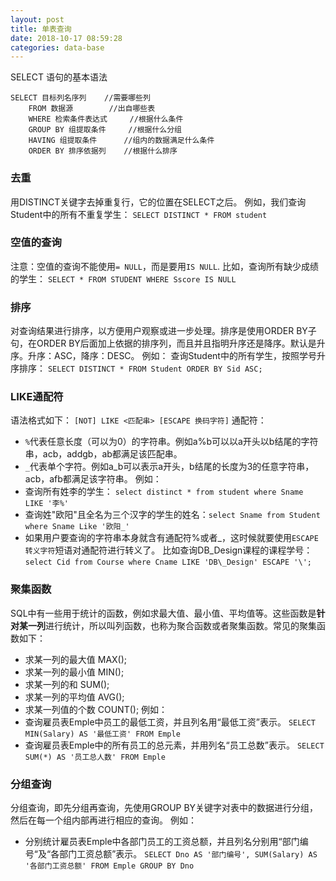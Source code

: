 ```yaml
---
layout: post
title: 单表查询
date: 2018-10-17 08:59:28
categories: data-base
---
```

SELECT 语句的基本语法
```
SELECT 目标列名序列    //需要哪些列
	FROM 数据源		//出自哪些表
	WHERE 检索条件表达式     //根据什么条件
	GROUP BY 组提取条件     //根据什么分组
	HAVING 组提取条件      //组内的数据满足什么条件
	ORDER BY 排序依据列	  //根据什么排序
```
<!-- more -->

### 去重
用DISTINCT关键字去掉重复行，它的位置在SELECT之后。
例如，我们查询Student中的所有不重复学生：
`SELECT DISTINCT * FROM student`

### 空值的查询
注意：空值的查询不能使用`= NULL`，而是要用`IS NULL`.
比如，查询所有缺少成绩的学生：
`SELECT * FROM STUDENT WHERE Sscore IS NULL`

### 排序
对查询结果进行排序，以方便用户观察或进一步处理。排序是使用ORDER BY子句，在ORDER BY后面加上依据的排序列，而且并且指明升序还是降序。默认是升序。升序：ASC，降序：DESC。
例如：
查询Student中的所有学生，按照学号升序排序：
`SELECT DISTINCT * FROM Student ORDER BY Sid ASC;`

### LIKE通配符
语法格式如下：
`[NOT] LIKE <匹配串> [ESCAPE 换码字符]`
通配符：
- `%`代表任意长度（可以为0）的字符串。例如a%b可以以a开头以b结尾的字符串，acb，addgb，ab都满足该匹配串。
- `_`代表单个字符。例如a_b可以表示a开头，b结尾的长度为3的任意字符串，acb，afb都满足该字符串。
例如：
- 查询所有姓李的学生：
`select distinct * from student where Sname LIKE '李%'`
- 查询姓"欧阳"且全名为三个汉字的学生的姓名：`select Sname from Student where Sname Like '欧阳_'`
- 如果用户要查询的字符串本身就含有通配符%或者_，这时候就要使用`ESCAPE 转义字符`短语对通配符进行转义了。
比如查询DB_Design课程的课程学号：
`select Cid from Course where Cname LIKE 'DB\_Design' ESCAPE '\';`

### 聚集函数
SQL中有一些用于统计的函数，例如求最大值、最小值、平均值等。这些函数是**针对某一列**进行统计，所以叫列函数，也称为聚合函数或者聚集函数。常见的聚集函数如下：
- 求某一列的最大值 MAX();
- 求某一列的最小值 MIN();
- 求某一列的和 SUM();
- 求某一列的平均值 AVG();
- 求某一列值的个数 COUNT();
例如：
- 查询雇员表Emple中员工的最低工资，并且列名用“最低工资”表示。
  `SELECT MIN(Salary) AS '最低工资' FROM Emple`
- 查询雇员表Emple中的所有员工的总元素，并用列名“员工总数”表示。
  `SELECT SUM(*) AS '员工总人数' FROM Emple`
  
### 分组查询
分组查询，即先分组再查询，先使用GROUP BY关键字对表中的数据进行分组，然后在每一个组内部再进行相应的查询。
例如：
- 分别统计雇员表Emple中各部门员工的工资总额，并且列名分别用“部门编号“及“各部门工资总额”表示。
  `SELECT Dno AS '部门编号', SUM(Salary) AS '各部门工资总额' FROM Emple GROUP BY Dno`
